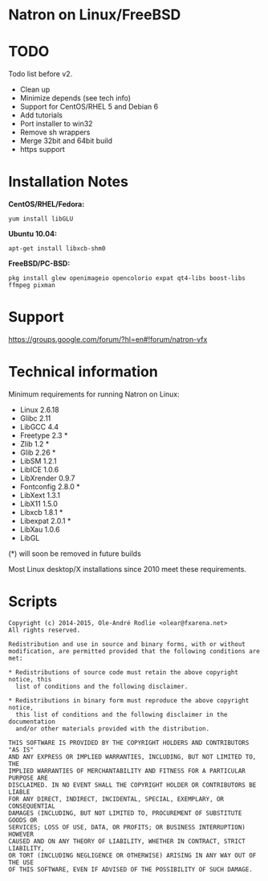 Natron on Linux/FreeBSD
=======================

TODO
====

Todo list before v2.

 * Clean up
 * Minimize depends (see tech info)
 * Support for CentOS/RHEL 5 and Debian 6
 * Add tutorials
 * Port installer to win32
 * Remove sh wrappers
 * Merge 32bit and 64bit build
 * https support

Installation Notes
==================

**CentOS/RHEL/Fedora:**

```
yum install libGLU
```

**Ubuntu 10.04:**

```
apt-get install libxcb-shm0
```

**FreeBSD/PC-BSD:**

```
pkg install glew openimageio opencolorio expat qt4-libs boost-libs ffmpeg pixman
```

Support
=======

https://groups.google.com/forum/?hl=en#!forum/natron-vfx

Technical information
=====================

Minimum requirements for running Natron on Linux:

- Linux 2.6.18
- Glibc 2.11
- LibGCC 4.4
- Freetype 2.3 *
- Zlib 1.2 *
- Glib 2.26 *
- LibSM 1.2.1
- LibICE 1.0.6
- LibXrender 0.9.7
- Fontconfig 2.8.0 *
- LibXext 1.3.1
- LibX11 1.5.0
- Libxcb 1.8.1 *
- Libexpat 2.0.1 *
- LibXau 1.0.6
- LibGL

 (*) will soon be removed in future builds

Most Linux desktop/X installations since 2010 meet these requirements.

Scripts
=======

```
Copyright (c) 2014-2015, Ole-André Rodlie <olear@fxarena.net>
All rights reserved.

Redistribution and use in source and binary forms, with or without
modification, are permitted provided that the following conditions are met:

* Redistributions of source code must retain the above copyright notice, this
  list of conditions and the following disclaimer.

* Redistributions in binary form must reproduce the above copyright notice,
  this list of conditions and the following disclaimer in the documentation
  and/or other materials provided with the distribution.

THIS SOFTWARE IS PROVIDED BY THE COPYRIGHT HOLDERS AND CONTRIBUTORS "AS IS"
AND ANY EXPRESS OR IMPLIED WARRANTIES, INCLUDING, BUT NOT LIMITED TO, THE
IMPLIED WARRANTIES OF MERCHANTABILITY AND FITNESS FOR A PARTICULAR PURPOSE ARE
DISCLAIMED. IN NO EVENT SHALL THE COPYRIGHT HOLDER OR CONTRIBUTORS BE LIABLE
FOR ANY DIRECT, INDIRECT, INCIDENTAL, SPECIAL, EXEMPLARY, OR CONSEQUENTIAL
DAMAGES (INCLUDING, BUT NOT LIMITED TO, PROCUREMENT OF SUBSTITUTE GOODS OR
SERVICES; LOSS OF USE, DATA, OR PROFITS; OR BUSINESS INTERRUPTION) HOWEVER
CAUSED AND ON ANY THEORY OF LIABILITY, WHETHER IN CONTRACT, STRICT LIABILITY,
OR TORT (INCLUDING NEGLIGENCE OR OTHERWISE) ARISING IN ANY WAY OUT OF THE USE
OF THIS SOFTWARE, EVEN IF ADVISED OF THE POSSIBILITY OF SUCH DAMAGE.
```
